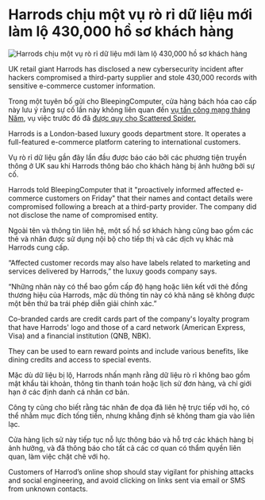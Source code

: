 # Harrods chịu một vụ rò rỉ dữ liệu mới làm lộ 430,000 hồ sơ khách hàng

![Harrods chịu một vụ rò rỉ dữ liệu mới làm lộ 430,000 hồ sơ khách hàng](https://www.bleepstatic.com/content/hl-images/2025/05/01/harrods.jpg)

UK retail giant Harrods has disclosed a new cybersecurity incident after hackers compromised a third-party supplier and stole 430,000 records with sensitive e-commerce customer information.

Trong một tuyên bố gửi cho BleepingComputer, cửa hàng bách hóa cao cấp này lưu ý rằng sự cố lần này không liên quan đến [vụ tấn công mạng tháng Năm](https://www.bleepingcomputer.com/news/security/harrods-the-next-uk-retailer-targeted-in-a-cyberattack/), vụ việc trước đó đã [được quy cho Scattered Spider.](https://www.bleepingcomputer.com/news/security/four-arrested-in-uk-over-mands-co-op-harrods-cyberattacks/)

Harrods is a London-based luxury goods department store. It operates a full-featured e-commerce platform catering to international customers.

Vụ rò rỉ dữ liệu gần đây lần đầu được báo cáo bởi các phương tiện truyền thông ở UK sau khi Harrods thông báo cho khách hàng bị ảnh hưởng bởi sự cố.

Harrods told BleepingComputer that it "proactively informed affected e-commerce customers on Friday" that their names and contact details were compromised following a breach at a third-party provider. The company did not disclose the name of compromised entity.

Ngoài tên và thông tin liên hệ, một số hồ sơ khách hàng cũng bao gồm các thẻ và nhãn được sử dụng nội bộ cho tiếp thị và các dịch vụ khác mà Harrods cung cấp.

“Affected customer records may also have labels related to marketing and services delivered by Harrods,” the luxuy goods company says.

“Những nhãn này có thể bao gồm cấp độ hạng hoặc liên kết với thẻ đồng thương hiệu của Harrods, mặc dù thông tin này có khả năng sẽ không được một bên thứ ba trái phép diễn giải chính xác.”

Co-branded cards are credit cards part of the company's loyalty program that have Harrods' logo and those of a card network (American Express, Visa) and a financial institution (QNB, NBK).

They can be used to earn reward points and include various benefits, like dining credits and access to special events.

Mặc dù dữ liệu bị lộ, Harrods nhấn mạnh rằng dữ liệu rò rỉ không bao gồm mật khẩu tài khoản, thông tin thanh toán hoặc lịch sử đơn hàng, và chỉ giới hạn ở các định danh cá nhân cơ bản.

Công ty cũng cho biết rằng tác nhân đe dọa đã liên hệ trực tiếp với họ, có thể nhằm mục đích tống tiền, nhưng khẳng định sẽ không tham gia vào liên lạc.

Cửa hàng lịch sử này tiếp tục nỗ lực thông báo và hỗ trợ các khách hàng bị ảnh hưởng, và đã thông báo cho tất cả các cơ quan có thẩm quyền liên quan, làm việc chặt chẽ với họ.

Customers of Harrod’s online shop should stay vigilant for phishing attacks and social engineering, and avoid clicking on links sent via email or SMS from unknown contacts.
